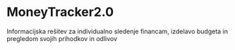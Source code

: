 # MoneyTracker2.0
Informacijska rešitev za individualno sledenje financam, izdelavo budgeta in pregledom svojih prihodkov in odlivov
